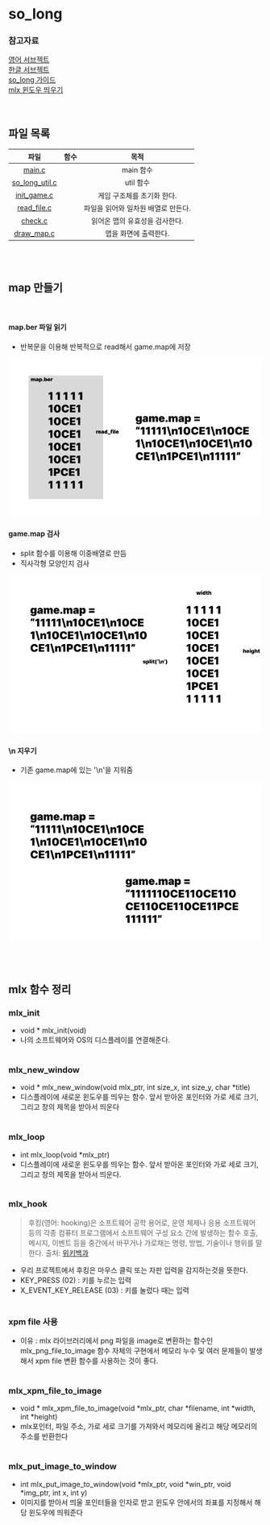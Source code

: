 # so_long

### 참고자료
[영어 서브젝트](https://cdn.intra.42.fr/pdf/pdf/35923/en.subject.pdf)<br>
[한글 서브젝트](./ko_sub.md)<br>
[so_long 가이드](https://techdebt.tistory.com/29)<br>
[mlx 윈도우 띄우기](https://velog.io/@jen133/miniLibX)<br>

<br>

## 파일 목록
| 파일 | 함수 | 목적 |
|:--:|:--:|:--:|
| [main.c](./README_main.md) |  | main 함수 |
| [so_long_util.c](./README_so_long_util.md) |  | util 함수 |
| [init_game.c](./README_init_game.md) |  | 게임 구조체를 초기화 한다. |
| [read_file.c](./README_read_file.md) |  | 파일을 읽어와 일차원 배열로 만든다. |
| [check.c](./README_check.md) |  | 읽어온 맵의 유효성을 검사한다. |
| [draw_map.c](./README_draw_map.md) |  | 맵을 화면에 출력한다. |

<br><br>

## map 만들기

<br>

#### map.ber 파일 읽기
- 반복문을 이용해 반복적으로 read해서 game.map에 저장
<img src = "./readme_img/0.png">

#### game.map 검사
- split 함수를 이용해 이중배열로 만듬
- 직사각형 모양인지 검사
<img src = "./readme_img/1.png">

#### \n 지우기
- 기존 game.map에 있는 '\n'을 지워줌
<img src = "./readme_img/2.png">

<br><br>

## mlx 함수 정리

### mlx_init
- void * mlx_init(void)
- 나의 소프트웨어와 OS의 디스플레이를 연결해준다.
<br><br>

### mlx_new_window
- void * mlx_new_window(void mlx_ptr, int size_x, int size_y, char *title)
- 디스플레이에 새로운 윈도우를 띄우는 함수. 앞서 받아온 포인터와 가로 세로 크기, 그리고 창의 제목을 받아서 띄운다
<br><br>

### mlx_loop
- int mlx_loop(void *mlx_ptr)
- 디스플레이에 새로운 윈도우를 띄우는 함수. 앞서 받아온 포인터와 가로 세로 크기, 그리고 창의 제목을 받아서 띄운다.
<br><br>

### mlx_hook
> 후킹(영어: hooking)은 소프트웨어 공학 용어로, 운영 체제나 응용 소프트웨어 등의 각종 컴퓨터 프로그램에서 소프트웨어 구성 요소 간에 발생하는 함수 호출, 메시지, 이벤트 등을 중간에서 바꾸거나 가로채는 명령, 방법, 기술이나 행위를 말한다. 출처: [위키백과](https://ko.wikipedia.org/wiki/%ED%9B%84%ED%82%B9)
- 우리 프로젝트에서 후킹은 마우스 클릭 또는 자판 입력을 감지하는것을 뜻한다.
- KEY_PRESS (02) : 키를 누르는 입력
- X_EVENT_KEY_RELEASE (03) : 키를 눌렀다 때는 입력
<br><br>

### xpm file 사용
- 이유 : mlx 라이브러리에서 png 파일을 image로 변환하는 함수인 mlx_png_file_to_image 함수 자체의 구현에서 메모리 누수 및 여러 문제들이 발생해서 xpm file 변환 함수를 사용하는 것이 좋다.
<br><br>

### mlx_xpm_file_to_image
- void * mlx_xpm_file_to_image(void *mlx_ptr, char *filename, int *width, int *height)
- mlx포인터, 파일 주소, 가로 세로 크기를 가져와서 메모리에 올리고 해당 메모리의 주소를 반환한다
<br><br>

### mlx_put_image_to_window
- int mlx_put_image_to_window(void *mlx_ptr, void *win_ptr, void *img_ptr, int x, int y)
- 이미지를 받아서 띄울 포인터들을 인자로 받고 윈도우 안에서의 좌표를 지정해서 해당 윈도우에 띄워준다
<br><br>

